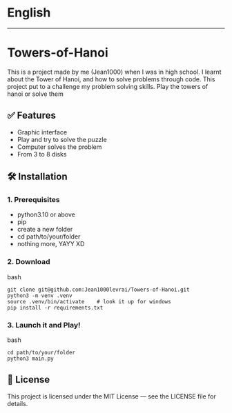 # English
---
# Towers-of-Hanoi
This is a project made by me (Jean1000) when I was in high school. I learnt about the Tower of Hanoi, and how to solve problems through code. This project put to a challenge my problem solving skills. 
Play the towers of hanoi or solve them

## ✅ Features
- Graphic interface
- Play and try to solve the puzzle
- Computer solves the problem
- From 3 to 8 disks

## 🛠️ Installation

### 1. Prerequisites
- python3.10 or above
- pip
- create a new folder
- cd path/to/your/folder
- nothing more, YAYY XD

### 2. Download
bash 
```
git clone git@github.com:Jean1000levrai/Towers-of-Hanoi.git
python3 -m venv .venv
source .venv/bin/activate    # look it up for windows
pip install -r requirements.txt
   ```

### 3. Launch it and Play!
bash
```
cd path/to/your/folder
python3 main.py
```

## 📄 License
This project is licensed under the MIT License — see the LICENSE file for details.


